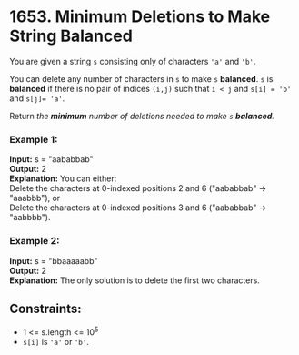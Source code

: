 # 1653. Minimum Deletions to Make String Balanced

You are given a string `s` consisting only of characters `'a'` and `'b'`​​​​.

You can delete any number of characters in `s` to make `s` **balanced**. `s` is **balanced** if there is no pair of indices `(i,j)` such that `i < j` and `s[i] = 'b'` and `s[j]= 'a'`.

Return *the **minimum** number of deletions needed to make `s` **balanced**.*

### Example 1:
**Input:** s = "aababbab"  
**Output:** 2  
**Explanation:** You can either:  
Delete the characters at 0-indexed positions 2 and 6 ("aababbab" -> "aaabbb"), or  
Delete the characters at 0-indexed positions 3 and 6 ("aababbab" -> "aabbbb").

### Example 2:

**Input:** s = "bbaaaaabb"  
**Output:** 2  
**Explanation:** The only solution is to delete the first two characters.
 
## Constraints:
- 1 <= s.length <= $10^5$
- `s[i]` is `'a'` or `'b'`​​.
